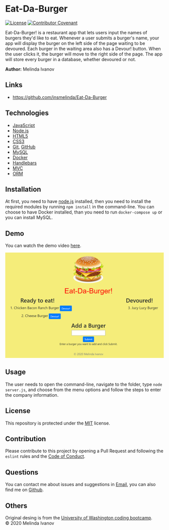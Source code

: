 # Eat-Da-Burger

[![License](https://img.shields.io/static/v1?label=License&message=MIT&color=green)](https://choosealicense.com/licenses/mit/)
[![Contributor Covenant](https://img.shields.io/badge/Contributor%20Covenant-v2.0%20adopted-ff69b4.svg)](https://www.contributor-covenant.org/version/2/0/code_of_conduct/)

Eat-Da-Burger! is a restaurant app that lets users input the names of burgers they'd like to eat. Whenever a user submits a burger's name, your app will display the burger on the left side of the page waiting to be devoured. Each burger in the waiting area also has a Devour! button. When the user clicks it, the burger will move to the right side of the page. The app will store every burger in a database, whether devoured or not.

**Author:** Melinda Ivanov

## Links
- https://github.com/jnsmelinda/Eat-Da-Burger

## Technologies
- [JavaScript](https://www.javascript.com)
- [Node.js](https://nodejs.org/en/)
- [HTML5](https://en.wikipedia.org/wiki/HTML5)
- [CSS3](https://en.wikipedia.org/wiki/Cascading_Style_Sheets)
- [Git](https://git-scm.com/), [GitHub](https://github.com)
- [MySQL](https://www.mysql.com/)
- [Docker](https://www.docker.com/)
- [Handlebars](https://handlebarsjs.com/)
- [MVC](https://en.wikipedia.org/wiki/Model%E2%80%93view%E2%80%93controller)
- [ORM](https://en.wikipedia.org/wiki/Object-relational_mapping)


## Installation
At first, you need to have [node.js](https://nodejs.org/) installed, then you need to install the required modules by running `npm install` in the command-line. You can choose to have Docker installed, than you need to run `docker-compose up` or you can install MySQL.

## Demo
You can watch the demo video [here](https://youtu.be/783PBATi0oU).

![demo-image](public/assets/img/demo.png)

## Usage
The user needs to open the command-line, navigate to the folder, type `node server.js`, and choose from the menu options and follow the steps to enter the company information.

## License
This repository is protected under the [MIT](https://choosealicense.com/licenses/mit/) license.

## Contribution
Please contribute to this project by opening a Pull Request and following the `eslint` rules and the [Code of Conduct](https://www.contributor-covenant.org/version/2/0/code_of_conduct/).

## Questions
You can contact me about issues and suggestions in [Email](mailto:jns.melinda@gmail.com), you can also find me on [Github](https://github.com/jnsmelinda).

## Others
Original desing is from the [University of Washington coding bootcamp](https://bootcamp.uw.edu).
</br>
© 2020 Melinda Ivanov
